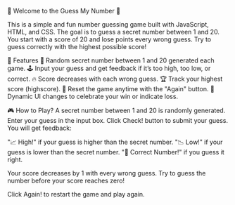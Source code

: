 👋 Welcome to the Guess My Number 🎯

This is a simple and fun number guessing game built with JavaScript, HTML, and CSS.
The goal is to guess a secret number between 1 and 20. You start with a score of 20 and lose points every wrong guess. Try to guess correctly with the highest possible score!

📌 Features
🎲 Random secret number between 1 and 20 generated each game.
🕹️ Input your guess and get feedback if it’s too high, too low, or correct.
🔥 Score decreases with each wrong guess.
🏆 Track your highest score (highscore).
🔄 Reset the game anytime with the "Again" button.
🎨 Dynamic UI changes to celebrate your win or indicate loss.

🎮 How to Play?
A secret number between 1 and 20 is randomly generated.
Enter your guess in the input box.
Click Check! button to submit your guess.
You will get feedback:

"📈 High!" if your guess is higher than the secret number.
"📉 Low!" if your guess is lower than the secret number.
"🎉 Correct Number!" if you guess it right.

Your score decreases by 1 with every wrong guess.
Try to guess the number before your score reaches zero!

Click Again! to restart the game and play again.
